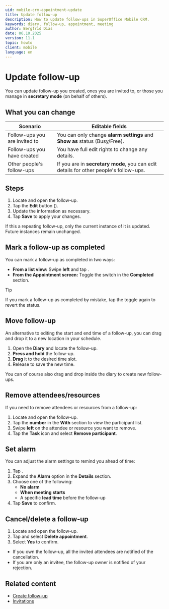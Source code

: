 ```yaml
---
uid: mobile-crm-appointment-update
title: Update follow-up
description: How to update follow-ups in SuperOffice Mobile CRM.
keywords: diary, follow-up, appointment, meeting
author: Bergfrid Dias
date: 06.10.2025
version: 11.1
topic: howto
client: mobile
language: en
---
```


# Update follow-up

You can update follow-up you created, ones you are invited to, or those you manage in **secretary mode** (on behalf of others).

## What you can change

| Scenario | Editable fields |
|---|---|
| Follow-ups you are invited to | You can only change **alarm settings** and **Show as** status (Busy/Free). |
| Follow-ups you have created | You have full edit rights to change any details.  |
| Other people's follow-ups | If you are in **secretary mode**, you can edit details for other people's follow-ups. |

## Steps

1. Locate and open the follow-up.
1. Tap the **Edit** button (<i class="ph ph-pencil-simple" aria-hidden="true"></i>).
1. Update the information as necessary.
1. Tap **Save** to apply your changes.

If this a repeating follow-up, only the current instance of it is updated. Future instances remain unchanged.

## Mark a follow-up as completed

You can mark a follow-up as completed in two ways:

* **From a list view:** Swipe **left** and tap <i class="ph ph-check" aria-label="Checkmark"></i>.
* **From the Appointment screen:** Toggle the switch in the **Completed** section.

> [!TIP]
> If you mark a follow-up as completed by mistake, tap the toggle again to revert the status.

## Move follow-up

An alternative to editing the start and end time of a follow-up, you can drag and drop it to a new location in your schedule.

1. Open the **Diary** and locate the follow-up.
1. **Press and hold** the follow-up.
1. **Drag** it to the desired time slot.
1. Release to save the new time.

You can of course also drag and drop inside the diary to create new follow-ups.

## Remove attendees/resources

If you need to remove attendees or resources from a follow-up:

1. Locate and open the follow-up.
1. Tap the **number** in the **With** section to view the participant list.
1. Swipe **left** on the attendee or resource you want to remove.
1. Tap the **Task** icon and select **Remove participant**.

## Set alarm

You can adjust the alarm settings to remind you ahead of time:

1. Tap <i class="ph ph-pencil-simple" aria-label="Edit icon"></i>.
1. Expand the **Alarm** option in the **Details** section.
1. Choose one of the following:
    * **No alarm**
    * **When meeting starts**
    * A specific **lead time** before the follow-up
1. Tap **Save** to confirm.

## Cancel/delete a follow-up

1. Locate and open the follow-up.
2. Tap <i class="ph ph-dots-three-circle-vertical" aria-label="Task menu"></i> and select **Delete appointment**.
3. Select **Yes** to confirm.

* If you own the follow-up, all the invited attendees are notified of the cancellation.
* If you are only an invitee, the follow-up owner is notified of your rejection.

## Related content

* [Create follow-up][1]
* [Invitations][2]

<!-- Referenced links -->
[1]: create-appointment.md
[2]: invitations.md

<!-- Referenced images -->
